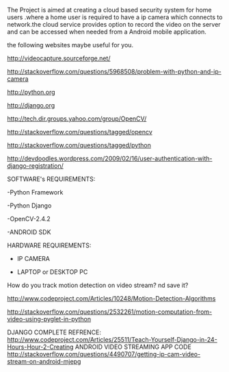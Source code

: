 The Project is aimed at creating a cloud based security system for home users .where a home user is required to have a ip camera which connects to network.the cloud service provides option to record the video on the server and can be accessed when needed from a Android mobile application.


the following websites maybe useful for you.

http://videocapture.sourceforge.net/

http://stackoverflow.com/questions/5968508/problem-with-python-and-ip-camera

http://python.org

http://django.org

http://tech.dir.groups.yahoo.com/group/OpenCV/

http://stackoverflow.com/questions/tagged/opencv

http://stackoverflow.com/questions/tagged/python

http://devdoodles.wordpress.com/2009/02/16/user-authentication-with-django-registration/

SOFTWARE's REQUIREMENTS:

-Python Framework

-Python Django

-OpenCV-2.4.2

-ANDROID SDK

HARDWARE REQUIREMENTS:

- IP CAMERA

- LAPTOP or DESKTOP PC





How do you track motion detection on video stream? nd save it?

http://www.codeproject.com/Articles/10248/Motion-Detection-Algorithms

http://stackoverflow.com/questions/2532261/motion-computation-from-video-using-pyglet-in-python


DJANGO COMPLETE REFRENCE:
http://www.codeproject.com/Articles/25511/Teach-Yourself-Django-in-24-Hours-Hour-2-Creating
ANDROID VIDEO STREAMING APP CODE
http://stackoverflow.com/questions/4490707/getting-ip-cam-video-stream-on-android-mjepg